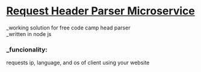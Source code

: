 # [Request Header Parser Microservice](https://www.freecodecamp.org/learn/apis-and-microservices/apis-and-microservices-projects/request-header-parser-microservice)
_working solution for free code camp head parser<br>
_written in node js
<h3>_funcionality:</h3>
requests ip, language, and os of client using your website
